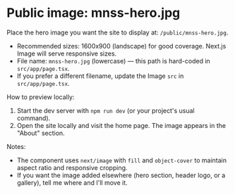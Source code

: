 # Public image: mnss-hero.jpg

 Place the hero image you want the site to display at: `/public/mnss-hero.jpg`.

 - Recommended sizes: 1600x900 (landscape) for good coverage. Next.js Image will serve responsive sizes.
 - File name: `mnss-hero.jpg` (lowercase) — this path is hard-coded in `src/app/page.tsx`.
 - If you prefer a different filename, update the Image `src` in `src/app/page.tsx`.

 How to preview locally:

 1. Start the dev server with `npm run dev` (or your project's usual command).
 2. Open the site locally and visit the home page. The image appears in the "About" section.

 Notes:

 - The component uses `next/image` with `fill` and `object-cover` to maintain aspect ratio and responsive cropping.
 - If you want the image added elsewhere (hero section, header logo, or a gallery), tell me where and I'll move it.
